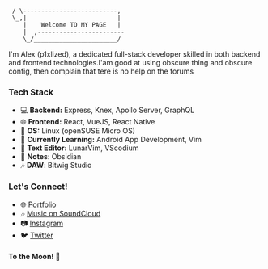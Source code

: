 ```
 / \--------------------------, 
 \_,|                         | 
    |    Welcome TO MY PAGE   | 
    |  ,------------------------
    \_/_______________________/
```
I'm Alex (p1xlized), a dedicated full-stack developer skilled in both backend and frontend technologies.I'am good at using obscure thing and obscure config, then complain that tere is no help on the forums
### Tech Stack

- 💻 **Backend:** Express, Knex, Apollo Server, GraphQL
- 🌐 **Frontend:** React, VueJS, React Native
- 🐧 **OS:** Linux (openSUSE Micro OS)
- 📱 **Currently Learning:** Android App Development, Vim
- 🔨 **Text Editor:** LunarVim, VScodium
- 📑 **Notes**: Obsidian
- 🎶 **DAW**: Bitwig Studio

### Let's Connect!

- 🌐 [Portfolio](YourPortfolioLink)
- 🎶 [Music on SoundCloud](YourSoundCloudLink)
- 📷 [Instagram](YourInstagramLink)
- 🐦 [Twitter](YourTwitterLink)

#### To the Moon! 🚀



